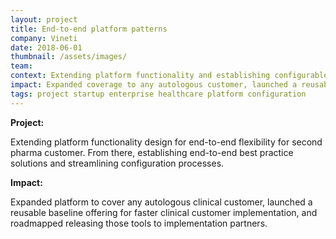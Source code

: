 ```yaml
---
layout: project
title: End-to-end platform patterns
company: Vineti
date: 2018-06-01
thumbnail: /assets/images/
team: 
context: Extending platform functionality and establishing configurable patterns.
impact: Expanded coverage to any autologous customer, launched a reusable baseline offering.
tags: project startup enterprise healthcare platform configuration
---
```


**Project:**

Extending platform functionality design for end-to-end flexibility for second pharma customer. From there, establishing end-to-end best practice solutions and streamlining configuration processes.

**Impact:**

Expanded platform to cover any autologous clinical customer, launched a reusable baseline offering for faster clinical customer implementation, and roadmapped releasing those tools to implementation partners.

